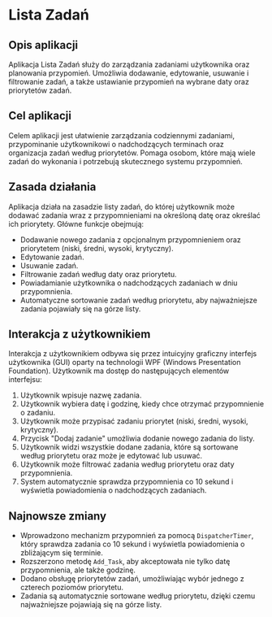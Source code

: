 # Lista Zadań

## Opis aplikacji
Aplikacja Lista Zadań służy do zarządzania zadaniami użytkownika oraz planowania przypomień. Umożliwia dodawanie, edytowanie, usuwanie i filtrowanie zadań, a także ustawianie przypomień na wybrane daty oraz priorytetów zadań.

## Cel aplikacji
Celem aplikacji jest ułatwienie zarządzania codziennymi zadaniami, przypominanie użytkownikowi o nadchodzących terminach oraz organizacja zadań według priorytetów. Pomaga osobom, które mają wiele zadań do wykonania i potrzebują skutecznego systemu przypomnień.

## Zasada działania
Aplikacja działa na zasadzie listy zadań, do której użytkownik może dodawać zadania wraz z przypomnieniami na określoną datę oraz określać ich priorytety. Główne funkcje obejmują:
- Dodawanie nowego zadania z opcjonalnym przypomnieniem oraz priorytetem (niski, średni, wysoki, krytyczny).
- Edytowanie zadań.
- Usuwanie zadań.
- Filtrowanie zadań według daty oraz priorytetu.
- Powiadamianie użytkownika o nadchodzących zadaniach w dniu przypomnienia.
- Automatyczne sortowanie zadań według priorytetu, aby najważniejsze zadania pojawiały się na górze listy.

## Interakcja z użytkownikiem
Interakcja z użytkownikiem odbywa się przez intuicyjny graficzny interfejs użytkownika (GUI) oparty na technologii WPF (Windows Presentation Foundation). Użytkownik ma dostęp do następujących elementów interfejsu:
1. Użytkownik wpisuje nazwę zadania.
2. Użytkownik wybiera datę i godzinę, kiedy chce otrzymać przypomnienie o zadaniu.
3. Użytkownik może przypisać zadaniu priorytet (niski, średni, wysoki, krytyczny).
4. Przycisk "Dodaj zadanie" umożliwia dodanie nowego zadania do listy.
5. Użytkownik widzi wszystkie dodane zadania, które są sortowane według priorytetu oraz może je edytować lub usuwać.
6. Użytkownik może filtrować zadania według priorytetu oraz daty przypomnienia.
7. System automatycznie sprawdza przypomnienia co 10 sekund i wyświetla powiadomienia o nadchodzących zadaniach.

## Najnowsze zmiany
- Wprowadzono mechanizm przypomnień za pomocą `DispatcherTimer`, który sprawdza zadania co 10 sekund i wyświetla powiadomienia o zbliżającym się terminie.
- Rozszerzono metodę `Add_Task`, aby akceptowała nie tylko datę przypomnienia, ale także godzinę.
- Dodano obsługę priorytetów zadań, umożliwiając wybór jednego z czterech poziomów priorytetu.
- Zadania są automatycznie sortowane według priorytetu, dzięki czemu najważniejsze pojawiają się na górze listy.
